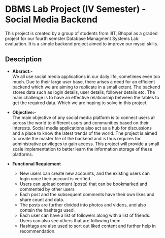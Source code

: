 # DBMS Lab Project (IV Semester) - Social Media Backend
This project is created by a group of students from IIIT, Bhopal as a graded project for our fourth semster Database Managment Systems Lab evaluation. It is a simple backend project aimed to improve our mysql skills.
## Description
* **Absract:-** <br/>
We all use social media applications in our daily life, sometimes even too much. Due to their large user base, there arises a need for an efficient backend which we are aiming to replicate in a small extent.
The backend stores data such as login details, user details, follower details etc. The main challenge is to have an effective relationship between the tables to get the required data. Which we are hoping to solve in this project.

* **Objective:-** <br/>
The main objective of any social media platform is to connect users all across the world to different users and communities based on their interests. Social media applications also act as a hub for discussions and a place to know the latest trends of the world. 
The project is aimed to create the master file of the backend and is thus requires for administrative privileges to gain access. This project will provide a small scale implementation to better learn the information storage of these platforms. 

* **Functional Requiement**
    * New users can create  new accounts, and the existing users can login once their account is verified.
    * Users can upload content (posts) that can be bookmarked and commented by other users
    * Each post and the subsequent comments have their own likes and share count and data. 
    * The posts are further divided into photos and videos, and also contain the hashtags used.
    * Each user can have a list of followers along with a list of friends. Users can also see others that are following them.
    * Hashtags are also used to sort out liked content and further help in recommendation.
